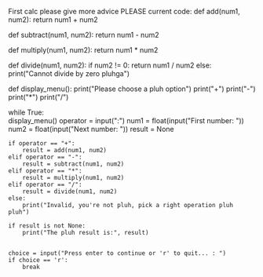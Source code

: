 First calc please give more advice PLEASE
current code:
def add(num1, num2):
    return num1 + num2

def subtract(num1, num2):
    return num1 - num2

def multiply(num1, num2):
    return num1 * num2

def divide(num1, num2):
    if num2 != 0:
        return num1 / num2
    else:
        print("Cannot divide by zero pluhga")

def display_menu():
    print("Please choose a pluh option")
    print("+")
    print("-")
    print("*")
    print("/")

while True:  
    display_menu()
    operator = input(":")
    num1 = float(input("First number: "))
    num2 = float(input("Next number: "))
    result = None

    if operator == "+":
        result = add(num1, num2)
    elif operator == "-":
        result = subtract(num1, num2)
    elif operator == "*":
        result = multiply(num1, num2)
    elif operator == "/":
        result = divide(num1, num2)
    else:
        print("Invalid, you're not pluh, pick a right operation pluh pluh")

    if result is not None:
        print("The pluh result is:", result)
    
    
    choice = input("Press enter to continue or 'r' to quit... : ")
    if choice == 'r':
        break


